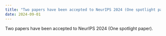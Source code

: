 ```yaml
---
title: "Two papers have been accepted to NeurIPS 2024 (One spotlight paper)."
date: 2024-09-01
---
```

Two papers have been accepted to NeurIPS 2024 (One spotlight paper).
